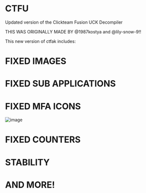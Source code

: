 # CTFU
Updated version of the Clickteam Fusion UCK Decompiler

THIS WAS ORIGINALLY MADE BY @1987kostya and @lily-snow-9!!


This new version of ctfak includes:
# FIXED IMAGES
# FIXED SUB APPLICATIONS
# FIXED MFA ICONS

![image](https://user-images.githubusercontent.com/99680432/190884391-14d2f35a-28a8-4a81-a304-3afe915fe082.png)

# FIXED COUNTERS
# STABILITY
# AND MORE!
